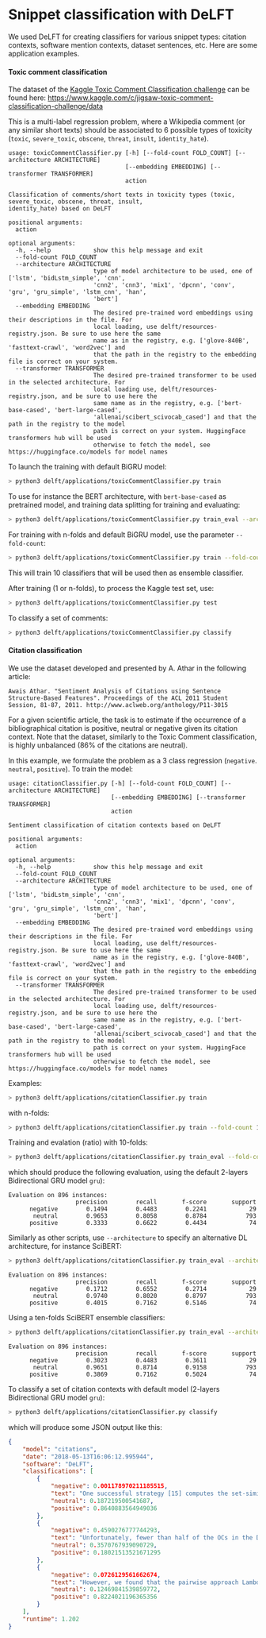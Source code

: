 # Snippet classification with DeLFT

We used DeLFT for creating classifiers for various snippet types: citation contexts, software mention contexts, dataset sentences, etc. 
Here are some application examples. 

#### Toxic comment classification

The dataset of the [Kaggle Toxic Comment Classification challenge](https://www.kaggle.com/c/jigsaw-toxic-comment-classification-challenge) can be found here: https://www.kaggle.com/c/jigsaw-toxic-comment-classification-challenge/data

This is a multi-label regression problem, where a Wikipedia comment (or any similar short texts) should be associated to 6 possible types of toxicity (`toxic`, `severe_toxic`, `obscene`, `threat`, `insult`, `identity_hate`).

```
usage: toxicCommentClassifier.py [-h] [--fold-count FOLD_COUNT] [--architecture ARCHITECTURE]
                                 [--embedding EMBEDDING] [--transformer TRANSFORMER]
                                 action

Classification of comments/short texts in toxicity types (toxic, severe_toxic, obscene, threat, insult,
identity_hate) based on DeLFT

positional arguments:
  action

optional arguments:
  -h, --help            show this help message and exit
  --fold-count FOLD_COUNT
  --architecture ARCHITECTURE
                        type of model architecture to be used, one of ['lstm', 'bidLstm_simple', 'cnn',
                        'cnn2', 'cnn3', 'mix1', 'dpcnn', 'conv', 'gru', 'gru_simple', 'lstm_cnn', 'han',
                        'bert']
  --embedding EMBEDDING
                        The desired pre-trained word embeddings using their descriptions in the file. For
                        local loading, use delft/resources-registry.json. Be sure to use here the same
                        name as in the registry, e.g. ['glove-840B', 'fasttext-crawl', 'word2vec'] and
                        that the path in the registry to the embedding file is correct on your system.
  --transformer TRANSFORMER
                        The desired pre-trained transformer to be used in the selected architecture. For
                        local loading use, delft/resources-registry.json, and be sure to use here the
                        same name as in the registry, e.g. ['bert-base-cased', 'bert-large-cased',
                        'allenai/scibert_scivocab_cased'] and that the path in the registry to the model
                        path is correct on your system. HuggingFace transformers hub will be used
                        otherwise to fetch the model, see https://huggingface.co/models for model names
```

To launch the training with default BiGRU model:

```sh
> python3 delft/applications/toxicCommentClassifier.py train
```

To use for instance the BERT architecture, with `bert-base-cased` as pretrained model, and training data splitting for training and evaluating:

```sh
> python3 delft/applications/toxicCommentClassifier.py train_eval --architecture bert --transformer bert-base-cased
```

For training with n-folds and default BiGRU model, use the parameter `--fold-count`:

```sh
> python3 delft/applications/toxicCommentClassifier.py train --fold-count 10
```

This will train 10 classifiers that will be used then as ensemble classifier.

After training (1 or n-folds), to process the Kaggle test set, use:

```sh
> python3 delft/applications/toxicCommentClassifier.py test
```

To classify a set of comments:

```sh
> python3 delft/applications/toxicCommentClassifier.py classify
```

#### Citation classification

We use the dataset developed and presented by A. Athar in the following article:

```
Awais Athar. "Sentiment Analysis of Citations using Sentence Structure-Based Features". Proceedings of the ACL 2011 Student Session, 81-87, 2011. http://www.aclweb.org/anthology/P11-3015
```

For a given scientific article, the task is to estimate if the occurrence of a bibliographical citation is positive, neutral or negative given its citation context. Note that the dataset, similarly to the Toxic Comment classification, is highly unbalanced (86% of the citations are neutral).

In this example, we formulate the problem as a 3 class regression (`negative`. `neutral`, `positive`). To train the model:


```
usage: citationClassifier.py [-h] [--fold-count FOLD_COUNT] [--architecture ARCHITECTURE]
                             [--embedding EMBEDDING] [--transformer TRANSFORMER]
                             action

Sentiment classification of citation contexts based on DeLFT

positional arguments:
  action

optional arguments:
  -h, --help            show this help message and exit
  --fold-count FOLD_COUNT
  --architecture ARCHITECTURE
                        type of model architecture to be used, one of ['lstm', 'bidLstm_simple', 'cnn',
                        'cnn2', 'cnn3', 'mix1', 'dpcnn', 'conv', 'gru', 'gru_simple', 'lstm_cnn', 'han',
                        'bert']
  --embedding EMBEDDING
                        The desired pre-trained word embeddings using their descriptions in the file. For
                        local loading, use delft/resources-registry.json. Be sure to use here the same
                        name as in the registry, e.g. ['glove-840B', 'fasttext-crawl', 'word2vec'] and
                        that the path in the registry to the embedding file is correct on your system.
  --transformer TRANSFORMER
                        The desired pre-trained transformer to be used in the selected architecture. For
                        local loading use, delft/resources-registry.json, and be sure to use here the
                        same name as in the registry, e.g. ['bert-base-cased', 'bert-large-cased',
                        'allenai/scibert_scivocab_cased'] and that the path in the registry to the model
                        path is correct on your system. HuggingFace transformers hub will be used
                        otherwise to fetch the model, see https://huggingface.co/models for model names
```

Examples:


```sh
> python3 delft/applications/citationClassifier.py train
```

with n-folds:

```sh
> python3 delft/applications/citationClassifier.py train --fold-count 10
```

Training and evalation (ratio) with 10-folds:

```sh
> python3 delft/applications/citationClassifier.py train_eval --fold-count 10
```

which should produce the following evaluation, using the default 2-layers Bidirectional GRU model `gru`):

```
Evaluation on 896 instances:
                   precision        recall       f-score       support
      negative        0.1494        0.4483        0.2241            29
       neutral        0.9653        0.8058        0.8784           793
      positive        0.3333        0.6622        0.4434            74
```

Similarly as other scripts, use `--architecture` to specify an alternative DL architecture, for instance SciBERT:

```sh
> python3 delft/applications/citationClassifier.py train_eval --architecture bert --transformer allenai/scibert_scivocab_cased

```

```
Evaluation on 896 instances:
                   precision        recall       f-score       support
      negative        0.1712        0.6552        0.2714            29
       neutral        0.9740        0.8020        0.8797           793
      positive        0.4015        0.7162        0.5146            74
```

Using a ten-folds SciBERT ensemble classifiers:

```sh
> python3 delft/applications/citationClassifier.py train_eval --architecture bert --transformer allenai/scibert_scivocab_cased --fold-count 10
```

```
Evaluation on 896 instances:
                   precision        recall       f-score       support
      negative        0.3023        0.4483        0.3611            29
       neutral        0.9651        0.8714        0.9158           793
      positive        0.3869        0.7162        0.5024            74
```

To classify a set of citation contexts with default model (2-layers Bidirectional GRU model `gru`):

```sh
> python3 delft/applications/citationClassifier.py classify
```

which will produce some JSON output like this:

```json
{
    "model": "citations",
    "date": "2018-05-13T16:06:12.995944",
    "software": "DeLFT",
    "classifications": [
        {
            "negative": 0.001178970211185515,
            "text": "One successful strategy [15] computes the set-similarity involving (multi-word) keyphrases about the mentions and the entities, collected from the KG.",
            "neutral": 0.187219500541687,
            "positive": 0.8640883564949036
        },
        {
            "negative": 0.4590276777744293,
            "text": "Unfortunately, fewer than half of the OCs in the DAML02 OC catalog (Dias et al. 2002) are suitable for use with the isochrone-fitting method because of the lack of a prominent main sequence, in addition to an absence of radial velocity and proper-motion data.",
            "neutral": 0.3570767939090729,
            "positive": 0.18021513521671295
        },
        {
            "negative": 0.0726129561662674,
            "text": "However, we found that the pairwise approach LambdaMART [41] achieved the best performance on our datasets among most learning to rank algorithms.",
            "neutral": 0.12469841539859772,
            "positive": 0.8224021196365356
        }
    ],
    "runtime": 1.202
}

```
